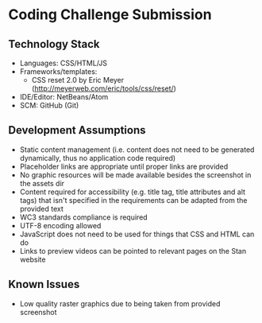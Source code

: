 # Coding Challenge Submission

## Technology Stack

- Languages: CSS/HTML/JS
- Frameworks/templates:
    - CSS reset 2.0 by Eric Meyer (http://meyerweb.com/eric/tools/css/reset/)
- IDE/Editor: NetBeans/Atom
- SCM: GitHub (Git)

## Development Assumptions

- Static content management (i.e. content does not need to be generated dynamically, thus no application code required)
- Placeholder links are appropriate until proper links are provided
- No graphic resources will be made available besides the screenshot in the assets dir
- Content required for accessibility (e.g. title tag, title attributes and alt tags) that isn't specified in the requirements can be adapted from the provided text
- WC3 standards compliance is required
- UTF-8 encoding allowed
- JavaScript does not need to be used for things that CSS and HTML can do
- Links to preview videos can be pointed to relevant pages on the Stan website

## Known Issues

- Low quality raster graphics due to being taken from provided screenshot
